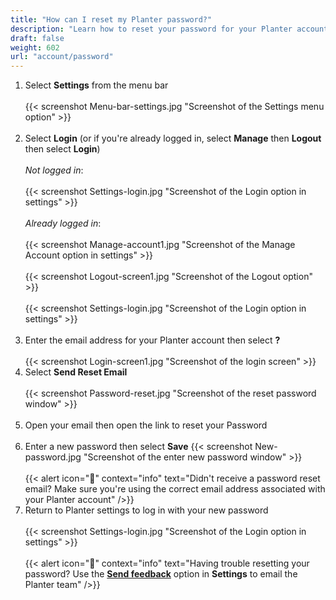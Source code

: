 ```yaml
---
title: "How can I reset my Planter password?"
description: "Learn how to reset your password for your Planter account"
draft: false
weight: 602
url: "account/password"
---
```


1. Select **Settings** from the menu bar<br /><br />
{{< screenshot Menu-bar-settings.jpg "Screenshot of the Settings menu option" >}}<br /><br />
2. Select **Login** (or if you're already logged in, select **Manage** then **Logout** then select **Login**)<br /><br />
*Not logged in*:<br /><br />
{{< screenshot Settings-login.jpg "Screenshot of the Login option in settings" >}}<br /><br />
*Already logged in*:<br /><br />
{{< screenshot Manage-account1.jpg "Screenshot of the Manage Account option in settings" >}}<br /><br />
{{< screenshot Logout-screen1.jpg "Screenshot of the Logout option" >}}<br /><br />
{{< screenshot Settings-login.jpg "Screenshot of the Login option in settings" >}}<br /><br />
3. Enter the email address for your Planter account then select **?**<br /><br />
{{< screenshot Login-screen1.jpg "Screenshot of the login screen" >}}
4. Select **Send Reset Email**<br /><br />
{{< screenshot Password-reset.jpg "Screenshot of the reset password window" >}}<br /><br />
5. Open your email then open the link to reset your Password<br /><br />
6. Enter a new password then select **Save**
{{< screenshot New-password.jpg "Screenshot of the enter new password window" >}}<br /><br />
{{< alert icon="🥕" context="info" text="Didn't receive a password reset email? Make sure you're using the correct email address associated with your Planter account" />}}
7. Return to Planter settings to log in with your new password<br /><br />
{{< screenshot Settings-login.jpg "Screenshot of the Login option in settings" >}}<br /><br />
{{< alert icon="🍓" context="info" text="Having trouble resetting your password? Use the [**Send feedback**](../../connect/contact-us/#send-feedback-contact-support) option in **Settings** to email the Planter team" />}}
